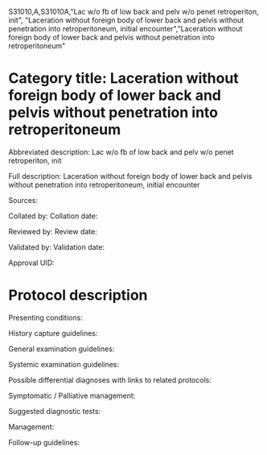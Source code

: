 S31010,A,S31010A,"Lac w/o fb of low back and pelv w/o penet retroperiton, init", "Laceration without foreign body of lower back and pelvis without penetration into retroperitoneum, initial encounter","Laceration without foreign body of lower back and pelvis without penetration into retroperitoneum"
# Category title: Laceration without foreign body of lower back and pelvis without penetration into retroperitoneum

Abbreviated description: Lac w/o fb of low back and pelv w/o penet retroperiton, init

Full description: Laceration without foreign body of lower back and pelvis without penetration into retroperitoneum, initial encounter

Sources:

Collated by:
Collation date:

Reviewed by:
Review date:

Validated by:
Validation date:

Approval UID:

# Protocol description

Presenting conditions:

History capture guidelines:

General examination guidelines:

Systemic examination guidelines:

Possible differential diagnoses with links to related protocols:

Symptomatic / Palliative management:

Suggested diagnostic tests:

Management:

Follow-up guidelines:
